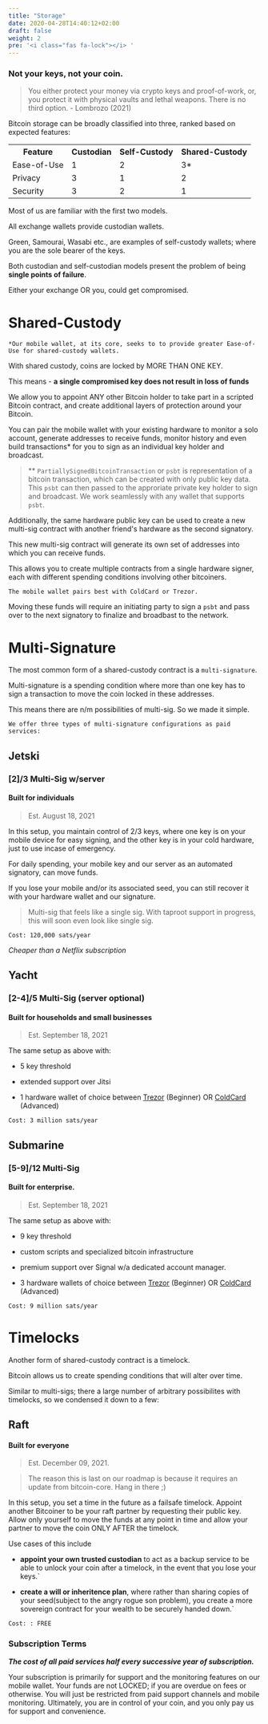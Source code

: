 ```yaml
---
title: "Storage"
date: 2020-04-28T14:40:12+02:00
draft: false
weight: 2
pre: '<i class="fas fa-lock"></i> '
---
```



### Not your keys, not your coin.

> You either protect your money via crypto keys and proof-of-work, or, you protect it with physical vaults and lethal weapons. There is no third option. - Lombrozo (2021)

Bitcoin storage can be broadly classified into three, ranked based on expected features:

<table style="width:100%">
  <tr>
    <th>Feature</th>
    <th>Custodian</th>
    <th>Self-Custody</th>
    <th>Shared-Custody</th>

  </tr>
  <tr>
   <td>Ease-of-Use</td>
    <td>1</td>
    <td>2</td>
    <td>3*</td>
  </tr>
    <tr>
   <td>Privacy</td>
    <td>3</td>
    <td>1</td>
    <td>2</td>
  </tr>
    <tr>
   <td>Security</td>
    <td>3</td>
    <td>2</td>
    <td>1</td>
  </tr>
</table>


Most of us are familiar with the first two models. 

All exchange wallets provide custodian wallets. 

Green, Samourai, Wasabi etc., are examples of self-custody wallets; where you are the sole bearer of the keys.

Both custodian and self-custodian models present the problem of being <b>single points of failure</b>.

Either your exchange OR you, could get compromised.

# Shared-Custody

```text
*Our mobile wallet, at its core, seeks to to provide greater Ease-of-Use for shared-custody wallets.
```
With shared custody, coins are locked by MORE THAN ONE KEY.

This means - <b>a single compromised key does not result in loss of funds</b> 

We allow you to appoint ANY other Bitcoin holder to take part in a scripted Bitcoin contract, and create additional layers of protection around your Bitcoin.

You can pair the mobile wallet with your existing hardware to monitor a solo account, generate addresses to receive funds, monitor history and even build transactions* for you to sign as an individual key holder and broadcast. 

> ** `PartiallySignedBitcoinTransaction` or `psbt` is representation of a bitcoin transaction, which can be created with only public key data. This `psbt` can then passed to the approriate private key holder to sign and broadcast. We work seamlessly with any wallet that supports `psbt`. 


Additionally, the same hardware public key can be used to create a new multi-sig contract with another friend's hardware as the second signatory.

This new multi-sig contract will generate its own set of addresses into which you can receive funds.

This allows you to create multiple contracts from a single hardware signer, each with different spending conditions involving other bitcoiners.


```
The mobile wallet pairs best with ColdCard or Trezor.
```
Moving these funds will require an initiating party to sign a `psbt` and pass over to the next signatory to finalize and broadbast to the network.


# Multi-Signature

The most common form of a shared-custody contract is a `multi-signature`. 

Multi-signature is a spending condition where more than one key has to sign a transaction to move the coin locked in these addresses.

This means there are n/m possibilities of multi-sig. So we made it simple. 

```
We offer three types of multi-signature configurations as paid services:
```

##  Jetski
### [2]/3 Multi-Sig w/server
#### Built for individuals
> Est. August 18, 2021

In this setup, you maintain control of 2/3 keys, where one key is on your mobile device for easy signing, and the other key is in your cold hardware, just to use incase of emergency. 

For daily spending, your mobile key and our server as an automated signatory, can move funds.

If you lose your mobile and/or its associated seed, you can still recover it with your hardware wallet and our signature.

> Multi-sig that feels like a single sig. With taproot support in progress, this will soon even look like single sig.

`Cost: 120,000 sats/year`

*Cheaper than a Netflix subscription*

## Yacht
### [2-4]/5 Multi-Sig (server optional)
#### Built for households and small businesses

> Est. September 18, 2021

The same setup as above with:

- 5 key threshold

- extended support over Jitsi

- 1 hardware wallet of choice between [Trezor](https://trezor.io) (Beginner) OR [ColdCard](https://coldcardwallet.com) (Advanced)

`Cost: 3 million sats/year`

## Submarine
### [5-9]/12 Multi-Sig
#### Built for enterprise.

> Est. September 18, 2021

The same setup as above with:

- 9 key threshold

- custom scripts and specialized bitcoin infrastructure

- premium support over Signal w/a dedicated account manager.

- 3 hardware wallets of choice between [Trezor](https://trezor.io) (Beginner) OR [ColdCard](https://coldcardwallet.com) (Advanced)


`Cost: 9 million sats/year`

# Timelocks

Another form of shared-custody contract is a timelock.

Bitcoin allows us to create spending conditions that will alter over time.

Similar to multi-sigs; there a large number of arbitrary possibilites with timelocks, so we condensed it down to a few:

## Raft
#### Built for everyone

> Est. December 09, 2021. 

> The reason this is last on our roadmap is because it requires an update from bitcoin-core. Hang in there ;)

In this setup, you set a time in the future as a failsafe timelock. Appoint another Bitcoiner to be your raft partner by requesting their public key. Allow only yourself to move the funds at any point in time and allow your partner to move the coin ONLY AFTER the timelock. 

Use cases of this include 

- <b>appoint your own trusted custodian</b> to act as a backup service to be able to unlock your coin after a timelock, in the event that you lose your keys.` 

- <b>create a will or inheritence plan</b>, where rather than sharing copies of your seed(subject to the angry rogue son problem), you create a more sovereign contract for your wealth to be securely handed down.`

```
Cost: : FREE
```

### Subscription Terms

<b>*The cost of all paid services half every successive year of subscription.*</b>

Your subscription is primarily for support and the monitoring features on our mobile wallet. Your funds are not LOCKED; if you are overdue on fees or otherwise. You will just be restricted from paid support channels and mobile monitoring. Ultimately, you are in control of your coin, and you only pay us for support and convenience.